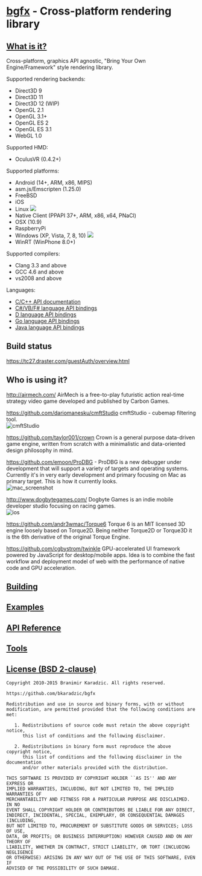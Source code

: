 [bgfx](https://github.com/bkaradzic/bgfx) - Cross-platform rendering library
============================================================================

[What is it?](https://bkaradzic.github.io/bgfx/overview.html)
-------------------------------------------------------------

Cross-platform, graphics API agnostic, "Bring Your Own Engine/Framework" style
rendering library.

Supported rendering backends:

 * Direct3D 9
 * Direct3D 11
 * Direct3D 12 (WIP)
 * OpenGL 2.1
 * OpenGL 3.1+
 * OpenGL ES 2
 * OpenGL ES 3.1
 * WebGL 1.0

Supported HMD:

 * OculusVR (0.4.2+)

Supported platforms:

 * Android (14+, ARM, x86, MIPS)
 * asm.js/Emscripten (1.25.0)
 * FreeBSD
 * iOS
 * Linux ![](https://tc27.draster.com/app/rest/builds/buildType:(id:Bgfx_Linux)/statusIcon)
 * Native Client (PPAPI 37+, ARM, x86, x64, PNaCl)
 * OSX (10.9)
 * RaspberryPi
 * Windows (XP, Vista, 7, 8, 10) ![](https://tc27.draster.com/app/rest/builds/buildType:(id:Bgfx_Windows)/statusIcon)
 * WinRT (WinPhone 8.0+)

Supported compilers:

 * Clang 3.3 and above
 * GCC 4.6 and above
 * vs2008 and above

Languages:

 * [C/C++ API documentation](https://bkaradzic.github.io/bgfx/bgfx.html)
 * [C#/VB/F# language API bindings](https://github.com/MikePopoloski/SharpBgfx)
 * [D language API bindings](https://github.com/DerelictOrg/DerelictBgfx)
 * [Go language API bindings](https://github.com/james4k/go-bgfx)
 * [Java language API bindings](https://github.com/enleeten/twilight-bgfx)

Build status
------------

https://tc27.draster.com/guestAuth/overview.html

Who is using it?
----------------

http://airmech.com/ AirMech is a free-to-play futuristic action real-time
strategy video game developed and published by Carbon Games.

https://github.com/dariomanesku/cmftStudio cmftStudio - cubemap filtering tool.  
![cmftStudio](https://github.com/dariomanesku/cmftStudio/raw/master/screenshots/cmftStudio_small.jpg)

https://github.com/taylor001/crown Crown is a general purpose data-driven game
engine, written from scratch with a minimalistic and data-oriented design
philosophy in mind.

https://github.com/emoon/ProDBG - ProDBG is a new debugger under development
that will support a variety of targets and operating systems. Currently it's in
very early development and primary focusing on Mac as primary target. This is
how it currently looks.  
![mac_screenshot](https://raw.githubusercontent.com/emoon/ProDBG/master/data/screens/mac_screenshot.png)

http://www.dogbytegames.com/ Dogbyte Games is an indie mobile developer studio
focusing on racing games.  
![ios](http://www.dogbytegames.com/bgfx/offroadlegends2_bgfx_ipad2.jpg)

https://github.com/andr3wmac/Torque6 Torque 6 is an MIT licensed 3D engine
loosely based on Torque2D. Being neither Torque2D or Torque3D it is the 6th
derivative of the original Torque Engine.

https://github.com/cgbystrom/twinkle GPU-accelerated UI framework powered by
JavaScript for desktop/mobile apps. Idea is to combine the fast workflow and
deployment model of web with the performance of native code and GPU acceleration.

[Building](https://bkaradzic.github.io/bgfx/build.html)
-------------------------------------------------------

[Examples](https://bkaradzic.github.io/bgfx/examples.html)
----------------------------------------------------------

[API Reference](https://bkaradzic.github.io/bgfx/bgfx.html)
-----------------------------------------------------------

[Tools](https://bkaradzic.github.io/bgfx/tools.html)
----------------------------------------------------

[License (BSD 2-clause)](https://bkaradzic.github.io/bgfx/license.html)
-----------------------------------------------------------------------

	Copyright 2010-2015 Branimir Karadzic. All rights reserved.
	
	https://github.com/bkaradzic/bgfx
	
	Redistribution and use in source and binary forms, with or without
	modification, are permitted provided that the following conditions are met:
	
	   1. Redistributions of source code must retain the above copyright notice,
	      this list of conditions and the following disclaimer.
	
	   2. Redistributions in binary form must reproduce the above copyright notice,
	      this list of conditions and the following disclaimer in the documentation
	      and/or other materials provided with the distribution.
	
	THIS SOFTWARE IS PROVIDED BY COPYRIGHT HOLDER ``AS IS'' AND ANY EXPRESS OR
	IMPLIED WARRANTIES, INCLUDING, BUT NOT LIMITED TO, THE IMPLIED WARRANTIES OF
	MERCHANTABILITY AND FITNESS FOR A PARTICULAR PURPOSE ARE DISCLAIMED. IN NO
	EVENT SHALL COPYRIGHT HOLDER OR CONTRIBUTORS BE LIABLE FOR ANY DIRECT,
	INDIRECT, INCIDENTAL, SPECIAL, EXEMPLARY, OR CONSEQUENTIAL DAMAGES (INCLUDING,
	BUT NOT LIMITED TO, PROCUREMENT OF SUBSTITUTE GOODS OR SERVICES; LOSS OF USE,
	DATA, OR PROFITS; OR BUSINESS INTERRUPTION) HOWEVER CAUSED AND ON ANY THEORY OF
	LIABILITY, WHETHER IN CONTRACT, STRICT LIABILITY, OR TORT (INCLUDING NEGLIGENCE
	OR OTHERWISE) ARISING IN ANY WAY OUT OF THE USE OF THIS SOFTWARE, EVEN IF
	ADVISED OF THE POSSIBILITY OF SUCH DAMAGE.
